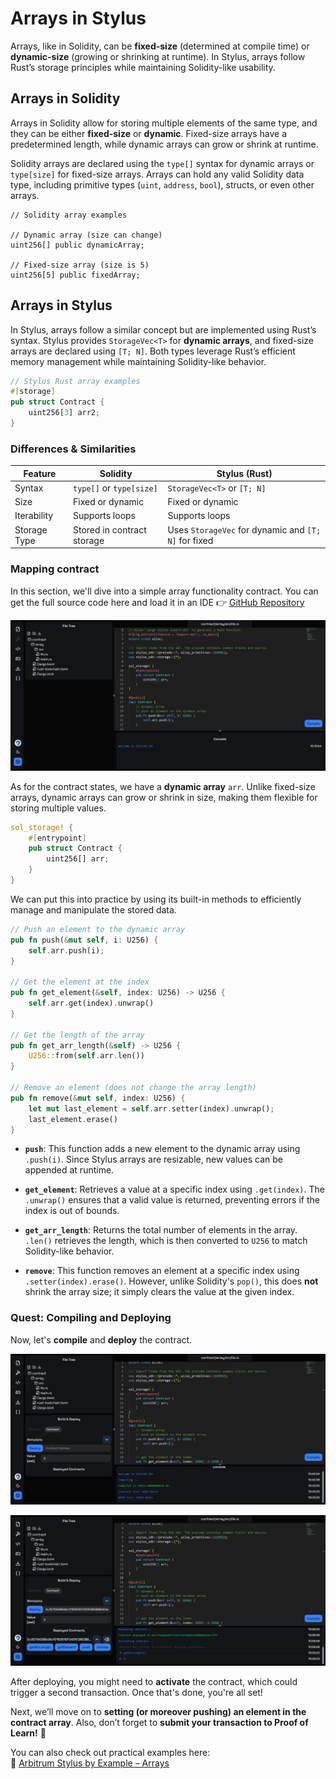 # Arrays in Stylus  

Arrays, like in Solidity, can be **fixed-size** (determined at compile time) or **dynamic-size** (growing or shrinking at runtime). In Stylus, arrays follow Rust’s storage principles while maintaining Solidity-like usability.  
## Arrays in Solidity  

Arrays in Solidity allow for storing multiple elements of the same type, and they can be either **fixed-size** or **dynamic**. Fixed-size arrays have a predetermined length, while dynamic arrays can grow or shrink at runtime.  

Solidity arrays are declared using the `type[]` syntax for dynamic arrays or `type[size]` for fixed-size arrays. Arrays can hold any valid Solidity data type, including primitive types (`uint`, `address`, `bool`), structs, or even other arrays.  

```solidity
// Solidity array examples

// Dynamic array (size can change)
uint256[] public dynamicArray;

// Fixed-size array (size is 5)
uint256[5] public fixedArray;
```  

## Arrays in Stylus  

In Stylus, arrays follow a similar concept but are implemented using Rust’s syntax. Stylus provides `StorageVec<T>` for **dynamic arrays**, and fixed-size arrays are declared using `[T; N]`. Both types leverage Rust’s efficient memory management while maintaining Solidity-like behavior.  

```rust
// Stylus Rust array examples
#[storage]
pub struct Contract {
    uint256[3] arr2;
}
```  

### Differences & Similarities  

| Feature       | Solidity                    | Stylus (Rust)               |
|--------------|----------------------------|-----------------------------|
| Syntax       | `type[]` or `type[size]`     | `StorageVec<T>` or `[T; N]` |
| Size         | Fixed or dynamic            | Fixed or dynamic            |
| Iterability  | Supports loops              | Supports loops              |
| Storage Type | Stored in contract storage  | Uses `StorageVec` for dynamic and `[T; N]` for fixed |

### Mapping contract

In this section, we'll dive into a simple array functionality contract. You can get the full source code here and load it in an IDE 
👉 [GitHub Repository](https://github.com/POLearn/stylish-course-to-stylus/tree/master/contract/array)  

![](https://raw.githubusercontent.com/POLearn/stylish-course-to-stylus/refs/heads/master/content/assets/images/array_contract.png)

As for the contract states, we have a **dynamic array** `arr`. Unlike fixed-size arrays, dynamic arrays can grow or shrink in size, making them flexible for storing multiple values.

```rust
sol_storage! {
    #[entrypoint]
    pub struct Contract {
        uint256[] arr;
    }
}
```

We can put this into practice by using its built-in methods to efficiently manage and manipulate the stored data.

```rust
// Push an element to the dynamic array
pub fn push(&mut self, i: U256) {
    self.arr.push(i);
}

// Get the element at the index
pub fn get_element(&self, index: U256) -> U256 {
    self.arr.get(index).unwrap()
}

// Get the length of the array
pub fn get_arr_length(&self) -> U256 {
    U256::from(self.arr.len())
}

// Remove an element (does not change the array length)
pub fn remove(&mut self, index: U256) {
    let mut last_element = self.arr.setter(index).unwrap();
    last_element.erase()
}
```

- **`push`**: This function adds a new element to the dynamic array using `.push(i)`. Since Stylus arrays are resizable, new values can be appended at runtime.  

- **`get_element`**: Retrieves a value at a specific index using `.get(index)`. The `.unwrap()` ensures that a valid value is returned, preventing errors if the index is out of bounds.  

- **`get_arr_length`**: Returns the total number of elements in the array. `.len()` retrieves the length, which is then converted to `U256` to match Solidity-like behavior.  

- **`remove`**: This function removes an element at a specific index using `.setter(index).erase()`. However, unlike Solidity's `pop()`, this does **not** shrink the array size; it simply clears the value at the given index.

### Quest: Compiling and Deploying  

Now, let's **compile** and **deploy** the contract.  

![Compiling](https://raw.githubusercontent.com/POLearn/stylish-course-to-stylus/refs/heads/master/content/assets/images/array_compile.png)  

![Deploying](https://raw.githubusercontent.com/POLearn/stylish-course-to-stylus/refs/heads/master/content/assets/images/array_deploy.png)  

After deploying, you might need to **activate** the contract, which could trigger a second transaction. Once that's done, you're all set!  

Next, we’ll move on to **setting (or moreover pushing) an element in the contract array**. Also, don’t forget to **submit your transaction to Proof of Learn!** 🚀 

You can also check out practical examples here:  
🔗 [Arbitrum Stylus by Example – Arrays](https://arbitrum-stylus-by-example.vercel.app/basic_examples/arrays)